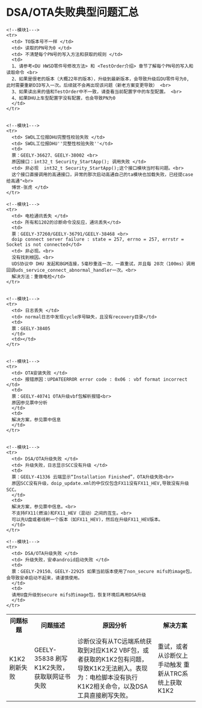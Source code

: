 # DSA/OTA失败典型问题汇总

<table>
    <tr>
      <th>问题标题</th>
  		<th>问题描述</th>
  		<th>原因分析</th>
  		<th>解决方案</th>
    </tr>
    <!--模块1--->
    <tr>
      <td> K1K2刷新失败 </td>
  		<td> GEELY-35838 刷写K1K2失败，获取联网证书失败 </td>
  		<td> 诊断仪没有从TC远端系统获取到对应K1K2 VBF包，或者获取的K1K2包有问题，导致K1K2无法刷入。表现为：电检脚本没有执行K1K2相关命令，以及DSA工具直接刷写失败。 </td>
  		<td> 重试，或者 从诊断仪上手动触发 重新从TRC系统上获取K1K2 </td>  
    </tr>

    <!--模块1--->
    <tr>
      <td> TO版本号不一样 </td>
      <td> 读取的PN号为0 </td>
      <td> 不清楚每个PN号的写入方法和获取的规则 </td>
      <td>
      1、请参考<DU HWSD零件号修改方法> 和 <TestOrder介绍> 章节了解每个PN号的写入和读取命令 <br>
      2、如果是很老的版本（大概22年的版本），升级到最新版本，会导致升级后DU零件号为0, 此时需要重新DID写入一次。后续就不会再出现该问题（新老方案变更导致） <br>
      3、如果读出来的值和TestOrder中不一致，请查看当前配置字中的车型配置。 <br>
      4、如果DHU上车型配置字没有配置，也会导致PN为0
      </td>  
    </tr>


    <!--模块1--->
    <tr>
      <td> SWDL工位报DHU完整性校验失败 </td>
      <td> SWDL工位报DHU''完整性校验失败''</td>
      <td>
      票：GEELY-36627、GEELY-38002 <br>
      原因接口：int32_t Security_StartApp(); 调用失败 </td>
      <td> 非必现  int32_t Security_StartApp();这个接口模块当时有问题。<br>
      这个接口直接调用的高通接口，异常的那次启动高通自己的ta模块也加载失败，已经提case给高通"<br>
      博世-张虎 </td>  
    </tr>

    <!--模块1--->
    <tr>
      <td> 电检通讯丢失 </td>
      <td> 所有和1202的诊断命令没反应，通讯丢失</td>
      <td>
      票：GEELY-37260/GEELY-36791/GEELY-38468 <br>
      doip connect server failure : state = 257, errno = 257, errstr = Socket is not connected</td>
      <td> 非必现。<br>
      没有找到根因。<br>
      UDS协议中 DHU 发起和BGM连接，5毫秒重连一次，一直重试，并且每 20次（100ms）调用回调uds_service_connect_abnormal_handler一次。<br>
      解决方法：重做电检</td>
    </tr>


    <!--模块1--->
    <tr>
      <td> 日志丢失 </td>
      <td> normal日志中发现cycle序号缺失，且没有recovery目录</td>
      <td>
      票：GEELY-38405
      </td>
      <td></td>
    </tr>


    <!--模块1--->
    <tr>
      <td> OTA安装失败 </td>
      <td> 报错原因：UPDATEERROR error code : 0x06 : vbf format incorrect </td>
      <td>
      票：GEELY-40741 OTA升级vbf包解析报错<br>
      原因参见票中分析
      </td>
      <td>
      解决方案，参见票中信息
      </td>
    </tr>


    <!--模块1--->
    <tr>
      <td> DSA/OTA升级失败 </td>
      <td> 升级失败，日志显示SCC没有升级 </td>
      <td>
      票：GEELY-41336 云端显示“Installation Finished”，OTA升级失败<br>
      原因SCC没有升级，doip_update.xml的中仅仅包含FX11没有FX11_HEV,导致没有升级SCC。
      </td>
      <td>
      解决方案，参见票中信息。<br>
      不支持FX11(燃油)和FX11_HEV（混动）之间的互生。<br>
      可以先U盘或者线刷一个版本（如FX11_HEV)，然后在升级FX11_HEV版本。
      </td>
    </tr>

    <!--模块1--->
    <tr>
      <td> DSA/OTA升级失败 </td>
      <td> 升级失败，安卓android启动失败 </td>
      <td>
      票：GEELY-29150、GEELY-22925 如果当前版本使用了non_secure mifs的image包，会导致安卓启动不起来，请谨慎使用。
      </td>
      <td>
      请用U盘升级到secure mifs的image包，恢复环境后再用DSA升级
      </td>
    </tr>




</table>
